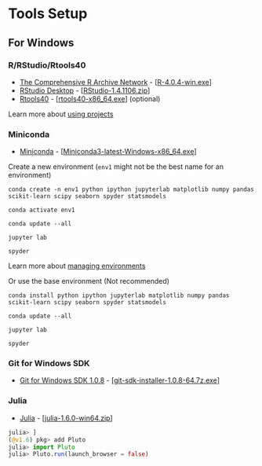 # Tools Setup

## For Windows

### R/RStudio/Rtools40

- [The Comprehensive R Archive Network](https://cran.r-project.org/) - [[R-4.0.4-win.exe](https://cran.r-project.org/bin/windows/base/R-4.0.4-win.exe)]
- [RStudio Desktop](https://rstudio.com/products/rstudio/download/) - [[RStudio-1.4.1106.zip](https://download1.rstudio.org/desktop/windows/RStudio-1.4.1106.zip)]
- [Rtools40](https://cran.r-project.org/bin/windows/Rtools/) - [[rtools40-x86_64.exe](https://cran.r-project.org/bin/windows/Rtools/rtools40-x86_64.exe)] (optional)

Learn more about [using projects](https://support.rstudio.com/hc/en-us/articles/200526207-Using-Projects)

### Miniconda

- [Miniconda](https://docs.conda.io/en/latest/miniconda.html) - [[Miniconda3-latest-Windows-x86_64.exe](https://repo.anaconda.com/miniconda/Miniconda3-latest-Windows-x86_64.exe)]

Create a new environment (`env1` might not be the best name for an environment)

```
conda create -n env1 python ipython jupyterlab matplotlib numpy pandas scikit-learn scipy seaborn spyder statsmodels

conda activate env1

conda update --all

jupyter lab

spyder
```

Learn more about [managing environments](https://docs.conda.io/projects/conda/en/latest/user-guide/tasks/manage-environments.html)

Or use the base environment (Not recommended)

```
conda install python ipython jupyterlab matplotlib numpy pandas scikit-learn scipy seaborn spyder statsmodels

conda update --all

jupyter lab

spyder
```

### Git for Windows SDK

- [Git for Windows SDK 1.0.8](https://github.com/git-for-windows/build-extra/releases) - [[git-sdk-installer-1.0.8-64.7z.exe](https://github.com/git-for-windows/build-extra/releases/download/git-sdk-1.0.8/git-sdk-installer-1.0.8-64.7z.exe)]

### Julia

- [Julia](https://julialang.org/downloads/) - [[julia-1.6.0-win64.zip](https://julialang-s3.julialang.org/bin/winnt/x64/1.6/julia-1.6.0-win64.zip)]

```julia
julia> ]
(@v1.6) pkg> add Pluto
julia> import Pluto
julia> Pluto.run(launch_browser = false)
```
